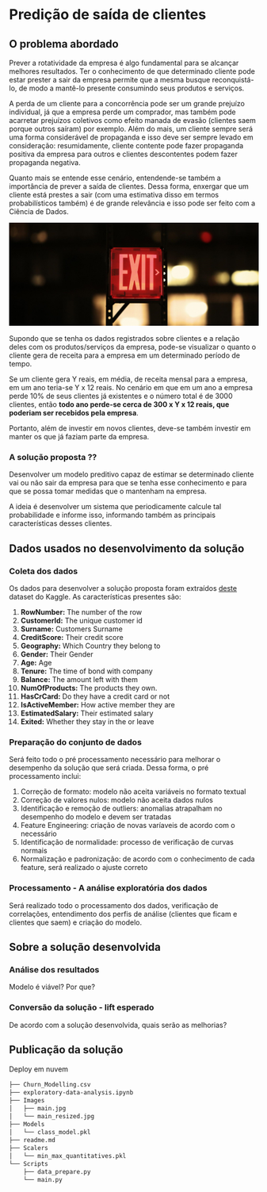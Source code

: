 # Predição de saída de clientes

## O problema abordado

Prever a rotatividade da empresa é algo fundamental para se alcançar melhores resultados. Ter o conhecimento de que determinado cliente pode estar prester a sair da empresa permite que a mesma busque reconquistá-lo, de modo a mantê-lo presente consumindo seus produtos e serviços.

A perda de um cliente para a concorrência pode ser um grande prejuízo individual, já que a empresa perde um comprador, mas também pode acarretar prejuízos coletivos como efeito manada de evasão (clientes saem porque outros saíram) por exemplo. Além do mais, um cliente sempre será uma forma considerável de propaganda e isso deve ser sempre levado em consideração: resumidamente, cliente contente pode fazer propaganda positiva da empresa para outros e clientes descontentes podem fazer propaganda negativa.

Quanto mais se entende esse cenário, entendende-se também a importância de prever a saída de clientes. Dessa forma, enxergar que um cliente está prestes a sair (com uma estimativa disso em termos probabilísticos também) é de grande relevância e isso pode ser feito com a Ciência de Dados. 

![main](Images/main_resized.jpg)

Supondo que se tenha os dados registrados sobre clientes e a relação deles com os produtos/serviços da empresa, pode-se visualizar o quanto o cliente gera de receita para a empresa em um determinado período de tempo. 

Se um cliente gera Y reais, em média, de receita mensal para a empresa, em um ano teria-se Y x 12 reais. No cenário em que em um ano a empresa perde 10% de seus clientes já existentes e o número total é de 3000 clientes, então **todo ano perde-se cerca de 300 x Y x 12 reais, que poderiam ser recebidos pela empresa**. 

Portanto, além de investir em novos clientes, deve-se também investir em manter os que já faziam parte da empresa.

### A solução proposta ??

Desenvolver um modelo preditivo capaz de estimar se determinado cliente vai ou não sair da empresa para que se tenha esse conhecimento e para que se possa tomar medidas que o mantenham na empresa.

A ideia é desenvolver um sistema que periodicamente calcule tal probabilidade e informe isso, informando também as principais características desses clientes.

## Dados usados no desenvolvimento da solução

### Coleta dos dados

Os dados para desenvolver a solução proposta foram extraídos [deste](https://www.kaggle.com/datasets/shubh0799/churn-modelling) dataset do Kaggle. As características presentes são:

1. **RowNumber:** The number of the row
2. **CustomerId:** The unique customer id
3. **Surname:** Customers Surname
4. **CreditScore:** Their credit score
5. **Geography:** Which Country they belong to
6. **Gender:** Their Gender
7. **Age:** Age
8. **Tenure:** The time of bond with company
9. **Balance:** The amount left with them
10. **NumOfProducts:** The products they own.
11. **HasCrCard:** Do they have a credit card or not
12. **IsActiveMember:** How active member they are
13. **EstimatedSalary:** Their estimated salary
14. **Exited:** Whether they stay in the or leave


### Preparação do conjunto de dados

Será feito todo o pré processamento necessário para melhorar o desempenho da solução que será criada. Dessa forma, o pré processamento inclui:
1. Correção de formato: modelo não aceita variáveis no formato textual
2. Correção de valores nulos: modelo não aceita dados nulos
3. Identificação e remoção de outliers: anomalias atrapalham no desempenho do modelo e devem ser tratadas
4. Feature Engineering: criação de novas varíaveis de acordo com o necessário
5. Identificação de normalidade: processo de verificação de curvas normais
6. Normalização e padronização: de acordo com o conhecimento de cada feature, será realizado o ajuste correto


### Processamento - A análise exploratória dos dados

Será realizado todo o processamento dos dados, verificação de correlações, entendimento dos perfis de análise (clientes que ficam e clientes que saem) e criação do modelo.


## Sobre a solução desenvolvida

### Análise dos resultados
Modelo é viável? Por que?


### Conversão da solução - lift esperado
De acordo com a solução desenvolvida, quais serão as melhorias?

## Publicação da solução
Deploy em nuvem

```
├── Churn_Modelling.csv
├── exploratory-data-analysis.ipynb
├── Images
│   ├── main.jpg
│   └── main_resized.jpg
├── Models
│   └── class_model.pkl
├── readme.md
├── Scalers
│   └── min_max_quantitatives.pkl
└── Scripts
    ├── data_prepare.py
    └── main.py
```